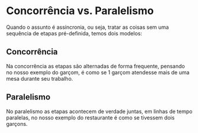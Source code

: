 # Concorrência vs. Paralelismo

Quando o assunto é assíncronia, ou seja, tratar as coisas sem uma sequência de etapas pré-definida, temos dois modelos:

## Concorrência

Na concorrência as etapas são alternadas de forma frequente, pensando no nosso exemplo do garçom, é como se 1 garçom atendesse mais de uma mesa durante seu trabalho.

## Paralelismo

No paralelismo as etapas acontecem de verdade juntas, em linhas de tempo paralelas, no nosso exemplo do restaurante é como se tivessem dois garçons.
